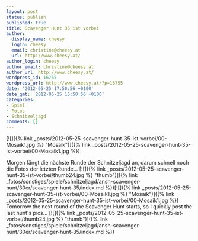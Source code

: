 ```yaml
---
layout: post
status: publish
published: true
title: Scavenger Hunt 35 ist vorbei
author:
  display_name: cheesy
  login: cheesy
  email: christine@cheesy.at
  url: http://www.cheesy.at/
author_login: cheesy
author_email: christine@cheesy.at
author_url: http://www.cheesy.at/
wordpress_id: 16755
wordpress_url: http://www.cheesy.at/?p=16755
date: '2012-05-25 17:50:56 +0100'
date_gmt: '2012-05-25 15:50:56 +0100'
categories:
- Spiel
- Fotos
- Schnitzeljagd
comments: []
---
```

<!--:de-->[![]({% link _posts/2012-05-25-scavenger-hunt-35-ist-vorbei/00-Mosaik1.jpg %} "Mosaik")]({% link _posts/2012-05-25-scavenger-hunt-35-ist-vorbei/00-Mosaik1.jpg %})
Morgen fängt die nächste Runde der Schnitzeljagd an, darum schnell noch die Fotos der letzten Runde...
[![]({% link _posts/2012-05-25-scavenger-hunt-35-ist-vorbei/thumb24.jpg %} "thumb")]({% link _fotos/sonstiges/spiele/schnitzeljagd/ansh-scavenger-hunt/30er/scavenger-hunt-35/index.md %})<!--:--><!--:en-->[![]({% link _posts/2012-05-25-scavenger-hunt-35-ist-vorbei/00-Mosaik1.jpg %} "Mosaik")]({% link _posts/2012-05-25-scavenger-hunt-35-ist-vorbei/00-Mosaik1.jpg %})
Tomorrow the next round of the Scavenger Hunt starts, so I quickly post the last hunt's pics...
[![]({% link _posts/2012-05-25-scavenger-hunt-35-ist-vorbei/thumb24.jpg %} "thumb")]({% link _fotos/sonstiges/spiele/schnitzeljagd/ansh-scavenger-hunt/30er/scavenger-hunt-35/index.md %})<!--:-->
